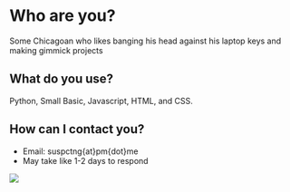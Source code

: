 # Who are you?
Some Chicagoan who likes banging his head against his laptop keys and making gimmick projects

## What do you use?

Python, Small Basic, Javascript, HTML, and CSS.

## How can I contact you?

 - Email: suspctng{at}pm{dot}me
 - May take like 1-2 days to respond


 ![](https://raw.githubusercontent.com/suspecting/suspecting/main/github.png)

